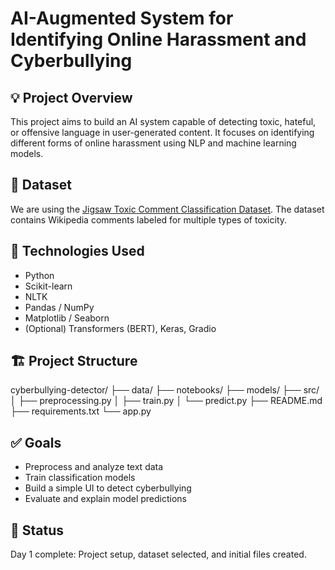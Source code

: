 # AI-Augmented System for Identifying Online Harassment and Cyberbullying

## 💡 Project Overview
This project aims to build an AI system capable of detecting toxic, hateful, or offensive language in user-generated content. It focuses on identifying different forms of online harassment using NLP and machine learning models.

## 📂 Dataset
We are using the [Jigsaw Toxic Comment Classification Dataset](https://www.kaggle.com/c/jigsaw-toxic-comment-classification-challenge). The dataset contains Wikipedia comments labeled for multiple types of toxicity.

## 🧠 Technologies Used
- Python
- Scikit-learn
- NLTK
- Pandas / NumPy
- Matplotlib / Seaborn
- (Optional) Transformers (BERT), Keras, Gradio

## 🏗️ Project Structure
cyberbullying-detector/
├── data/
├── notebooks/
├── models/
├── src/
│   ├── preprocessing.py
│   ├── train.py
│   └── predict.py
├── README.md
├── requirements.txt
└── app.py

## ✅ Goals
- Preprocess and analyze text data
- Train classification models
- Build a simple UI to detect cyberbullying
- Evaluate and explain model predictions

## 📌 Status
Day 1 complete: Project setup, dataset selected, and initial files created.
